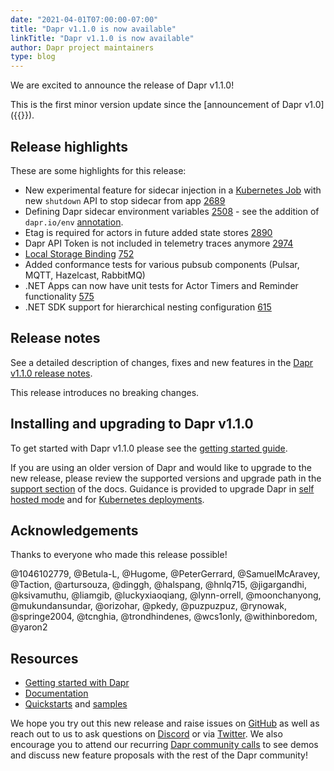 ```yaml
---
date: "2021-04-01T07:00:00-07:00"
title: "Dapr v1.1.0 is now available"
linkTitle: "Dapr v1.1.0 is now available"
author: Dapr project maintainers
type: blog
---
```


We are excited to announce the release of Dapr v1.1.0!

This is the first minor version update since the [announcement of Dapr v1.0]({{<ref v1-announcement>}}).

## Release highlights
These are some highlights for this release:

* New experimental feature for sidecar injection in a [Kubernetes Job](https://docs.dapr.io/operations/hosting/kubernetes/kubernetes-job/) with new `shutdown` API to stop sidecar from app [2689](https://github.com/dapr/dapr/issues/2689)
* Defining Dapr sidecar environment variables [2508](https://github.com/dapr/dapr/issues/2508) - see the addition of `dapr.io/env` [annotation](https://docs.dapr.io/operations/hosting/kubernetes/kubernetes-annotations/).
* Etag is required for actors in future added state stores [2890](https://github.com/dapr/dapr/issues/2890)
* Dapr API Token is not included in telemetry traces anymore [2974](https://github.com/dapr/dapr/issues/2974)
* [Local Storage Binding](https://docs.dapr.io/operations/components/setup-bindings/supported-bindings/localstorage/) [752](https://github.com/dapr/components-contrib/issues/752)
* Added conformance tests for various pubsub components (Pulsar, MQTT, Hazelcast, RabbitMQ)
* .NET Apps can now have unit tests for Actor Timers and Reminder functionality [575](https://github.com/dapr/dotnet-sdk/issues/575)
* .NET SDK support for hierarchical nesting configuration [615](https://github.com/dapr/dotnet-sdk/issues/615)

## Release notes
See a detailed description of changes, fixes and new features in the [Dapr v1.1.0 release notes](https://github.com/dapr/dapr/blob/release-1.1/docs/release_notes/v1.1.0.md). 

This release introduces no breaking changes.

## Installing and upgrading to Dapr v1.1.0
To get started with Dapr v1.1.0 please see the [getting started guide](https://docs.dapr.io/getting-started/).

If you are using an older version of Dapr and would like to upgrade to the new release, please review the supported versions and upgrade path in the [support section](https://docs.dapr.io/operations/support/support-release-policy/) of the docs. Guidance is provided to upgrade Dapr in [self hosted mode](https://docs.dapr.io/operations/hosting/self-hosted/self-hosted-upgrade/) and for [Kubernetes deployments](https://docs.dapr.io/operations/hosting/kubernetes/kubernetes-upgrade/).

## Acknowledgements
Thanks to everyone who made this release possible!

@1046102779, @Betula-L, @Hugome, @PeterGerrard, @SamuelMcAravey, @Taction, @artursouza, @dinggh, @halspang, @hnlq715, @jigargandhi, @ksivamuthu, @liamgib, @luckyxiaoqiang, @lynn-orrell, @moonchanyong, @mukundansundar, @orizohar, @pkedy, @puzpuzpuz, @rynowak, @springe2004, @tcnghia, @trondhindenes, @wcs1only, @withinboredom, @yaron2

## Resources

- [Getting started with Dapr](https://docs.dapr.io/getting-started/)
- [Documentation](https://docs.dapr.io/)
- [Quickstarts](https://github.com/dapr/quickstarts/tree/release-1.1) and [samples](https://github.com/dapr/samples)

We hope you try out this new release and raise issues on [GitHub](https://github.com/dapr) as well as reach out to us to ask questions on [Discord](https://aka.ms/dapr-discord) or via [Twitter](https://twitter.com/daprdev). We also encourage you to attend our recurring [Dapr community calls](https://github.com/dapr/community#community-meetings) to see demos and discuss new feature proposals with the rest of the Dapr community!
